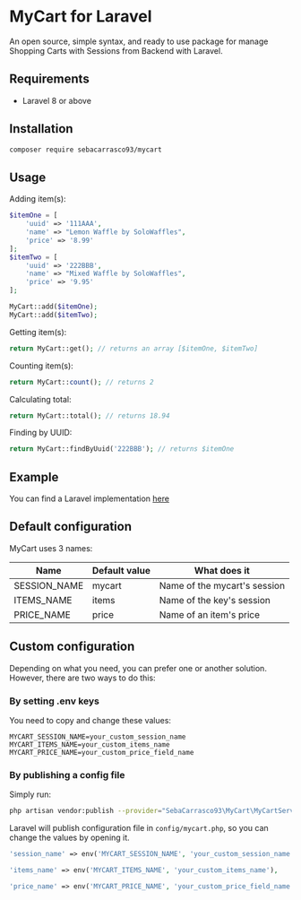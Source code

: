 # MyCart for Laravel

An open source, simple syntax, and ready to use package for manage Shopping Carts with Sessions from Backend with Laravel.

## Requirements

- Laravel 8 or above

## Installation

```sh
composer require sebacarrasco93/mycart
```

## Usage

Adding item(s):

```php
$itemOne = [
    'uuid' => '111AAA',
    'name' => "Lemon Waffle by SoloWaffles",
    'price' => '8.99'
];
$itemTwo = [
    'uuid' => '222BBB',
    'name' => "Mixed Waffle by SoloWaffles",
    'price' => '9.95'
];

MyCart::add($itemOne);
MyCart::add($itemTwo);
```

Getting item(s):

```php
return MyCart::get(); // returns an array [$itemOne, $itemTwo]
```

Counting item(s):

```php
return MyCart::count(); // returns 2
```

Calculating total:

```php
return MyCart::total(); // returns 18.94
```

Finding by UUID:

```php
return MyCart::findByUuid('222BBB'); // returns $itemOne
```

## Example

You can find a Laravel implementation [here](https://github.com/sebacarrasco93/example-mycart)

## Default configuration

MyCart uses 3 names:

| Name         | Default value | What does it                 |
|--------------|---------------|------------------------------|
| SESSION_NAME | mycart        | Name of the mycart's session |
| ITEMS_NAME   | items         | Name of the key's session    |
| PRICE_NAME   | price         | Name of an item's price      |

## Custom configuration

Depending on what you need, you can prefer one or another solution. However, there are two ways to do this:

### By setting .env keys

You need to copy and change these values:

```env
MYCART_SESSION_NAME=your_custom_session_name
MYCART_ITEMS_NAME=your_custom_items_name
MYCART_PRICE_NAME=your_custom_price_field_name
```

### By publishing a config file

Simply run:

```sh
php artisan vendor:publish --provider="SebaCarrasco93\MyCart\MyCartServiceProvider"
```

Laravel will publish configuration file in `config/mycart.php`, so you can change the values by opening it.
```php
'session_name' => env('MYCART_SESSION_NAME', 'your_custom_session_name'),

'items_name' => env('MYCART_ITEMS_NAME', 'your_custom_items_name'),

'price_name' => env('MYCART_PRICE_NAME', 'your_custom_price_field_name'),
```

